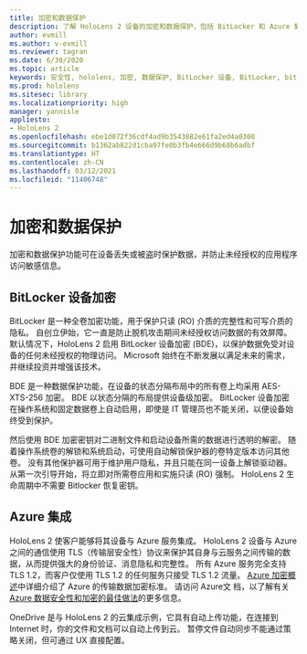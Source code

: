 ```yaml
---
title: 加密和数据保护
description: 了解 HoloLens 2 设备的加密和数据保护，包括 BitLocker 和 Azure 集成。
author: evmill
ms.author: v-evmill
ms.reviewer: tagran
ms.date: 6/30/2020
ms.topic: article
keywords: 安全性, hololens, 加密, 数据保护, BitLocker 设备, BitLocker, bitlocker, bitlocker 加密, azure 集成,
ms.prod: hololens
ms.sitesec: library
ms.localizationpriority: high
manager: yannisle
appliesto:
- HoloLens 2
ms.openlocfilehash: ebe1d072f36cdf4ad9b3543882e61fa2ed4a0300
ms.sourcegitcommit: b1362ab822d1cba97fe0b3fb4e666d9b68b6adbf
ms.translationtype: HT
ms.contentlocale: zh-CN
ms.lasthandoff: 03/12/2021
ms.locfileid: "11406748"
---
```

# <a name="encryption-and-data-protection"></a>加密和数据保护

加密和数据保护功能可在设备丢失或被盗时保护数据，并防止未经授权的应用程序访问敏感信息。

## <a name="bitlocker-device-encryption"></a>BitLocker 设备加密

BitLocker 是一种全卷加密功能，用于保护只读 (RO) 介质的完整性和可写介质的隐私。  自创立伊始，它一直是防止脱机攻击期间未经授权访问数据的有效屏障。 默认情况下，HoloLens 2 启用 BitLocker 设备加密 (BDE)，以保护数据免受对设备的任何未经授权的物理访问。 Microsoft 始终在不断发展以满足未来的需求，并继续投资并增强该技术。

BDE 是一种数据保护功能，在设备的状态分隔布局中的所有卷上均采用 AES-XTS-256 加密。 BDE 以状态分隔的布局提供设备级加密。 BitLocker 设备加密在操作系统和固定数据卷上自动启用，即使是 IT 管理员也不能关闭，以便设备始终受到保护。

然后使用 BDE 加密密钥对二进制文件和启动设备所需的数据进行透明的解密。 随着操作系统卷的解锁和系统启动，可使用自动解锁保护器的卷特定版本访问其他卷。 没有其他保护器可用于维护用户隐私，并且只能在同一设备上解锁驱动器。 从第一次引导开始，将立即对所需卷应用和实施只读 (RO) 强制。 HoloLens 2 生命周期中不需要 Bitlocker 恢复密钥。

## <a name="azure-integration"></a>Azure 集成 

HoloLens 2 使客户能够将其设备与 Azure 服务集成。 HoloLens 2 设备与 Azure 之间的通信使用 TLS（传输层安全性）协议来保护其自身与云服务之间传输的数据，从而提供强大的身份验证、消息隐私和完整性。 所有 Azure 服务完全支持 TLS 1.2，而客户仅使用 TLS 1.2 的任何服务只接受 TLS 1.2 流量。 [Azure 加密概述](https://docs.microsoft.com/azure/security/fundamentals/encryption-overview)中详细介绍了 Azure 的传输数据加密标准。 请访问 Azure文 档，以了解有关 [Azure 数据安全性和加密的最佳做法](https://docs.microsoft.com/azure/security/fundamentals/data-encryption-best-practices)的更多信息。 

OneDrive 是与 HoloLens 2 的云集成示例，它具有自动上传功能，在连接到 Internet 时，你的文件和文档可以自动上传到云。 暂停文件自动同步不能通过策略关闭，但可通过 UX 直接配置。 

